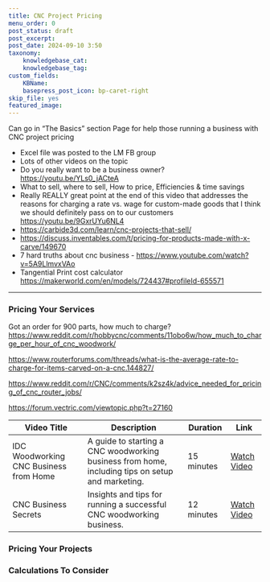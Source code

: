 ```yaml
---
title: CNC Project Pricing
menu_order: 0
post_status: draft
post_excerpt: 
post_date: 2024-09-10 3:50
taxonomy:
    knowledgebase_cat: 
    knowledgebase_tag:        
custom_fields:
    KBName: 
    basepress_post_icon: bp-caret-right
skip_file: yes
featured_image: 
---
```


Can go in “The Basics” section
Page for help those running a business with CNC project pricing

- Excel file was posted to the LM FB group
- Lots of other videos on the topic
- Do you really want to be a business owner? https://youtu.be/YLs0_jACteA
- What to sell, where to sell, How to price, Efficiencies & time savings
- Really REALLY great point at the end of this video that addresses the reasons for charging a rate vs. wage for custom-made goods that I think we should definitely pass on to our customers https://youtu.be/9GxrUYu6NL4
- https://carbide3d.com/learn/cnc-projects-that-sell/
- https://discuss.inventables.com/t/pricing-for-products-made-with-x-carve/149670
- 7 hard truths about cnc business - https://www.youtube.com/watch?v=5A9LlmvxVAo
- Tangential Print cost calculator https://makerworld.com/en/models/724437#profileId-655571

---

### Pricing Your Services

Got an order for 900 parts, how much to charge?
https://www.reddit.com/r/hobbycnc/comments/11obo6w/how_much_to_charge_per_hour_of_cnc_woodwork/

https://www.routerforums.com/threads/what-is-the-average-rate-to-charge-for-items-carved-on-a-cnc.144827/

https://www.reddit.com/r/CNC/comments/k2sz4k/advice_needed_for_pricing_of_cnc_router_jobs/

https://forum.vectric.com/viewtopic.php?t=27160

| **Video Title**                                  | **Description**                                                      | **Duration**    | **Link**                                                               |
|--------------------------------------------------|----------------------------------------------------------------------|-----------------|-----------------------------------------------------------------------|
| IDC Woodworking CNC Business from Home           | A guide to starting a CNC woodworking business from home, including tips on setup and marketing. | 15 minutes      | [Watch Video](https://www.youtube.com/watch?v=RlDV8TmQ0fM)             |
| CNC Business Secrets                             | Insights and tips for running a successful CNC woodworking business.  | 12 minutes      | [Watch Video](https://www.youtube.com/watch?v=oWStIjcmMNs)             |

### Pricing Your Projects

### Calculations To Consider
